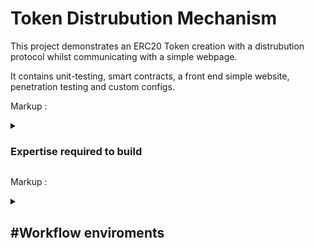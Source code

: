 # Token Distrubution Mechanism

This project demonstrates an ERC20 Token creation with a distrubution protocol whilst communicating with a simple webpage.

It contains unit-testing, smart contracts, a front end simple website, penetration testing and custom configs.

Markup : <details>

<summary>

### Expertise required to build</summary>

<p>

### Languages

#### Javascript for deployment, unit-testing, frond-end development and configurations.

#### Shell syntax for package management, tests and deployment.

#### Solidity for smart contract development including the following technologies: ERC20 Token,

### Development tools

#### Hardhat

#### Foundry

#### Open Zappelin

#### Ethers

#### Metamask

#### Yarn / Npm

</p>
</details>

Markup : <details>

<summary>

## #Workflow enviroments</summary><p>

#### Github

#### VSCode

</p>
</details>
